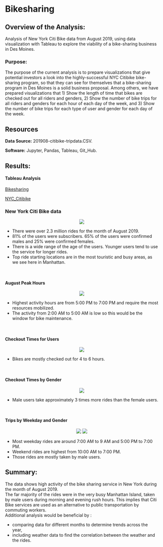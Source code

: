 # Bikesharing


## Overview of the Analysis:

 Analysis of New York Citi Bike data from August 2019, using data visualization with Tableau to explore the viability of a bike-sharing business in Des Moines.


### Purpose:

The purpose of the current analysis is to prepare visualizations that give potential investors a look into the highly-successful NYC Citibike bike-sharing program, so that they can see for themselves that a bike-sharing program in Des Moines is a solid business proposal. Among others, we have prepared visualizations that 1) Show the length of time that bikes are checked out for all riders and genders, 2) Show the number of bike trips for all riders and genders for each hour of each day of the week, and 3) Show the number of bike trips for each type of user and gender for each day of the week.


## Resources

**Data Source:** 201908-citibike-tripdata.CSV.

**Software:** Jupyter, Pandas, Tableau, Git_Hub.

## Results:

#### Tableau Analysis
[Bikesharing](https://public.tableau.com/views/bikesharing_16529052057990/NYCBikesharing?:language=en-US&:display_count=n&:origin=viz_share_link)

[NYC_Citibike](https://public.tableau.com/views/NYC_Citibike_Trip_Analysis_16529623834790/NYC_Citibike_Trip_Analysis?:language=en-US&:display_count=n&:origin=viz_share_link)


### New York Citi Bike data

<p align="center">
    <img src="https://user-images.githubusercontent.com/68669675/97826309-e77f3100-1c86-11eb-8503-e40691cd6fe0.png"> 
</p>

- There were over 2.3 million rides for the month of August 2019.
- 81% of the users were subscribers. 65% of the users were confirmed males and 25% were confirmed females.
- There is a wide range of the age of the users. Younger users tend to use the service for longer rides.
- Top ride starting locations are in the most touristic and busy areas, as we see here in Manhattan.

<br>

#### August Peak Hours
<p align="center">
    <img src="https://user-images.githubusercontent.com/68669675/97826311-e8b05e00-1c86-11eb-8240-ab05bc3cb61f.png"> 
</p>

- Highest activity hours are from 5:00 PM to 7:00 PM and require the most resources mobilized.
- The activity from 2:00 AM to 5:00 AM is low so this would be the window for bike maintenance.

<br>

#### Checkout Times for Users
<p align="center">
    <img src="https://user-images.githubusercontent.com/68669675/97828088-b7865c80-1c8b-11eb-9c03-91ad942a6daa.png"> 
</p>

- Bikes are mostly checked out for 4 to 6 hours.

<br>

#### Checkout Times by Gender
<p align="center">
    <img src="https://user-images.githubusercontent.com/68669675/97828090-b8b78980-1c8b-11eb-947f-87486da03b73.png"> 
</p>

- Male users take approximately 3 times more rides than the female users.

<br>

#### Trips by Weekday and Gender
<p align="center">
    <img src="https://user-images.githubusercontent.com/68669675/97826316-e9e18b00-1c86-11eb-814c-b558ed34335d.png">
    <img src="https://user-images.githubusercontent.com/68669675/97826317-e9e18b00-1c86-11eb-9559-f06b93418b58.png">
</p>

- Most weekday rides are around 7:00 AM to 9 AM and 5:00 PM to 7:00 PM.
- Weekend rides are highest from 10:00 AM to 7:00 PM.
- Those rides are mostly taken by male users.

## Summary:

The data shows high activity of the bike sharing service in New York during the month of August 2019.\
The far majority of the rides were in the very busy Manhattan Island, taken by male users during morning and evening rush hours. This implies that Citi Bike services are used as an alternative to public transportation by commuting workers.\
Additional analysis would be beneficial by :
- comparing data for different months to determine trends across the year,
- including weather data to find the correlation between the weather and the rides. 

